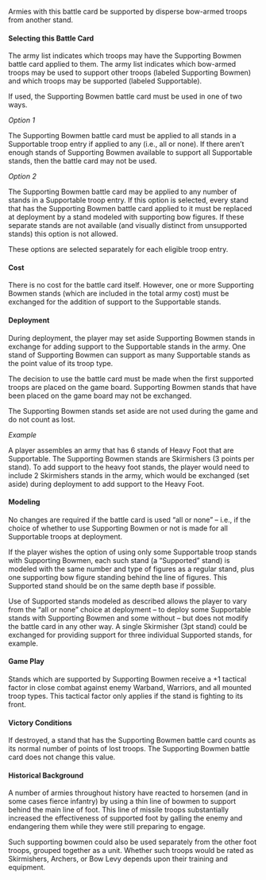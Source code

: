 Armies with this battle card be supported by disperse bow-armed troops from another stand.

#### Selecting this Battle Card
The army list indicates which troops may have the Supporting Bowmen battle card applied to them. The army list indicates which bow-armed troops may be used to support other
troops (labeled Supporting Bowmen) and which troops may be supported (labeled Supportable).

If used, the Supporting Bowmen battle card must be used in one of two ways.

*Option 1*

The Supporting Bowmen battle card must be applied to all stands in a Supportable troop entry if applied to any (i.e., all or none). If there aren’t enough stands
of Supporting Bowmen available to support all Supportable stands, then the battle card may not be used.

*Option 2*

The  Supporting Bowmen battle card may be applied to any number of stands in a Supportable troop entry. If this option is selected, every stand that has 
the Supporting Bowmen battle card applied to it must be replaced at deployment by a stand modeled with supporting bow figures.  If these separate stands 
are not available (and visually distinct from unsupported stands) this option is not allowed.

These options are selected separately for each eligible troop entry.

#### Cost
There is no cost for the battle card itself. However, one or more Supporting Bowmen stands (which are included in the total army cost) must be exchanged for 
the addition of support to the Supportable stands. 

#### Deployment
During deployment, the player may set aside Supporting Bowmen stands in exchange for adding support to the Supportable stands in the army. One stand of Supporting 
Bowmen can support as many Supportable stands as the point value of its troop type. 

The decision to use the battle card must be made when the first supported troops are placed on the game board. Supporting Bowmen stands that have been placed on 
the game board may not be exchanged.

The Supporting Bowmen stands set aside are not used during the game and do not count as lost.

*Example*

A player assembles an army that has 6 stands of Heavy Foot that are Supportable. The Supporting Bowmen stands are Skirmishers (3 points per stand). To add support 
to the heavy foot stands, the player would need to include 2 Skirmishers stands in the army, which would be exchanged (set aside) during deployment to add support 
to the Heavy Foot.

#### Modeling
No changes are required if the battle card is used “all or none” – i.e., if the choice of whether to use Supporting Bowmen or not is made for all Supportable troops
at deployment.

If the player wishes the option of using only some Supportable troop stands with Supporting Bowmen, each such stand (a “Supported” stand) is modeled with the same number 
and type of figures as a regular stand, plus one supporting bow figure standing behind the line of figures.  This Supported stand should be on the same depth base if possible.

Use of Supported stands modeled as described allows the player to vary from the “all or none” choice at deployment – to deploy some Supportable stands with Supporting Bowmen 
and some without – but does not modify the battle card in any other way.  A single Skirmisher (3pt stand) could be exchanged for providing support for three individual 
Supported stands, for example.

#### Game Play
Stands which are supported by Supporting Bowmen receive a +1 tactical factor in close combat against enemy Warband, Warriors, and all mounted troop types. This tactical 
factor only applies if the stand is fighting to its front.

#### Victory Conditions
If destroyed, a stand that has the Supporting Bowmen battle card counts as its normal number of points of lost troops. The Supporting Bowmen battle card does not change this value.

#### Historical Background
A number of armies throughout history have reacted to horsemen (and in some cases fierce infantry) by using a thin line of bowmen to support behind the main line of foot.
This line of missile troops substantially increased the effectiveness of supported foot by galling the enemy and endangering them while they were still preparing to engage.

Such supporting bowmen could also be used separately from the other foot troops, grouped together as a unit.  Whether such troops would be rated as Skirmishers, Archers, or
Bow Levy depends upon their training and equipment.
